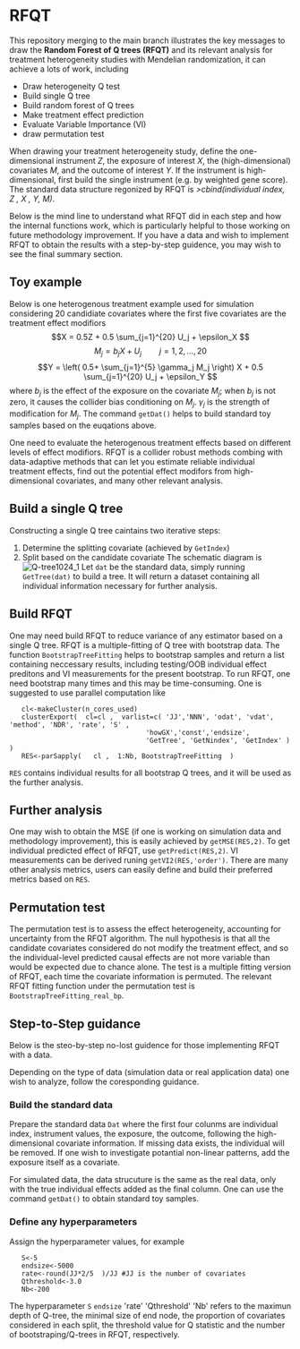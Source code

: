 # RFQT
This repository merging to the main branch illustrates the key messages to draw the **Random Forest of Q trees (RFQT)** and its relevant analysis for treatment heterogeneity studies with Mendelian randomization, it can achieve a lots of work, including
- Draw heterogeneity Q test 
- Build single Q tree  
- Build random forest of Q trees 
- Make treatment effect prediction
- Evaluate Variable Importance (VI) 
- draw permutation test


When drawing your treatment heterogeneity study, define the one-dimensional instrument *Z*, the exposure of interest *X*, the (high-dimensional) covariates *M*, and the outcome of interest *Y*. If the instrument is high-dimensional, first build the single instrument (e.g. by weighted gene score). The standard data structure regonized by RFQT is *>cbind(individual index, Z , X , Y, M)*.

Below is the mind line to understand what RFQT did in each step and how the internal functions work, which is particularly helpful to those working on future methodology improvement. If you have a data and wish to implement RFQT to obtain the results with a step-by-step guidence, you may wish to see the final summary section.

## Toy example
Below is one heterogenous treatment example used for simulation considering 20 candidiate covariates where the first five covariates are the treatment effect modifiors  
$$X = 0.5Z + 0.5 \sum_{j=1}^{20} U_j  + \epsilon_X $$ 
$$M_j  =  b_j X + U_j \qquad j=1,2,\ldots,20 $$
$$Y = \left(   0.5+ \sum_{j=1}^{5} \gamma_j M_j  \right) X +  0.5 \sum_{j=1}^{20} U_j  + \epsilon_Y  $$
where $b_j$ is the effect of the exposure on the covariate $M_j$; when $b_j$ is not zero, it causes the collider bias conditioning on $M_j$. $\gamma_j$ is the strength of modification for $M_j$. The command `getDat()` helps to build standard toy samples based on the euqations above.  

One need to evaluate the heterogenous treatment effects based on different levels of effect modifiors. RFQT is a collider robust methods combing with data-adaptive methods that can let you estimate reliable individual treatment effects, find out the potential effect modifors from high-dimensional covariates, and many other relevant analysis.
## Build a single Q tree
Constructing a single Q tree caintains two iterative steps: 
1. Determine the splitting covariate (achieved by `GetIndex`)
2. Split based on the candidate covariate
The schematic diagram is
![Q-tree1024_1](https://user-images.githubusercontent.com/127906571/225363783-32754381-27a3-45aa-9591-c2ea56bfd89b.jpg)
Let `dat` be the standard data, simply  running `GetTree(dat)` to build a tree. It will return a dataset containing all individual information necessary for further analysis.
## Build RFQT
One may need build RFQT to reduce variance of any estimator based on a single Q tree. RFQT is a multiple-fitting of Q tree with bootstrap data. The function `BootstrapTreeFitting` helps to bootstrap samples and return a list containing neccessary results, including testing/OOB individual effect preditons and VI measurements for the present bootstrap. To run RFQT, one need bootstrap many times and this may be time-consuming. One is suggested to use parallel computation like



       cl<-makeCluster(n_cores_used)
       clusterExport(  cl=cl ,  varlist=c( 'JJ','NNN', 'odat', 'vdat',  'method', 'NDR', 'rate', 'S' ,
                                      'howGX','const','endsize',
                                      'GetTree', 'GetNindex', 'GetIndex' )  ) 
       RES<-parSapply(   cl ,  1:Nb, BootstrapTreeFitting  )

`RES` contains individual results for all bootstrap Q trees, and it will be used as the further analysis.

## Further analysis
One may wish to obtain the MSE (if one is working on simulation data and methodology improvement), this is easily achieved by `getMSE(RES,2)`. To get individual predicted effect of RFQT, use `getPredict(RES,2)`. VI measurements can be derived runing `getVI2(RES,'order')`. There are many other analysis metrics, users can easily define and build their preferred metrics based on `RES`.   

## Permutation test
The permutation test is to assess the effect heterogeneity, accounting for uncertainty from the RFQT algorithm. The null hypothesis is that all the candidate covariates considered do not modify the treatment effect, and so the individual-level predicted causal effects are not more variable than would be expected due to chance alone. The test is a multiple fitting version of RFQT, each time the covariate information is permuted. The relevant RFQT fitting function under the permutation test is `BootstrapTreeFitting_real_bp`.


## Step-to-Step guidance
Below is the steo-by-step no-lost guidence for those implementing RFQT with a data.

Depending on the type of data (simulation data or real application data) one wish to analyze, follow the coresponding guidance.

### Build the standard data
Prepare the standard data `Dat` where the first four colunms are individual index, instrument values, the exposure, the outcome, following the high-dimensional covariate information. If missing data exists, the individual will be removed. If one  wish to investigate potantial non-linear patterns, add the exposure itself as a covariate. 

For simulated data, the data strucuture is the same as the real data, only with the true individual effects added as the final column. One can use the command `getDat()` to obtain standard toy samples.

### Define any hyperparameters
Assign the hyperparameter values, for example

       S<-5  
       endsize<-5000 
       rate<-round(JJ*2/5  )/JJ #JJ is the number of covariates   
       Qthreshold<-3.0
       Nb<-200 
The hyperparameter `S` `endsize` 'rate' 'Qthreshold' 'Nb' refers to the maximun depth of Q-tree, the minimal size of end node, the proportion of covariates considered in each split, the threshold value for Q statistic and the number of bootstraping/Q-trees in RFQT, respectively.
